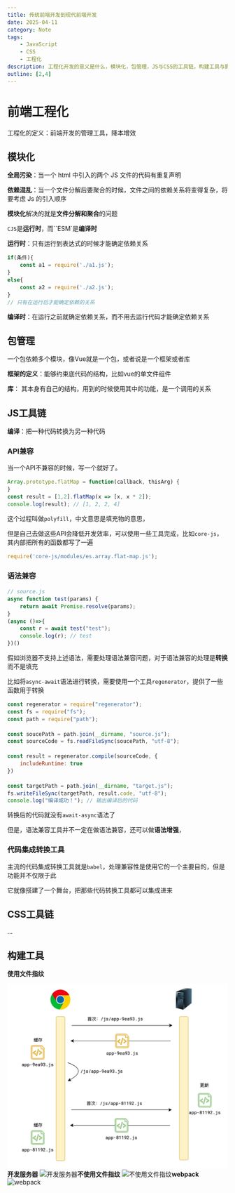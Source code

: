 ```yaml
---
title: 传统前端开发到现代前端开发
date: 2025-04-11
category: Note
tags:
    - JavaScript
    - CSS
    - 工程化
description: 工程化开发的意义是什么，模块化，包管理，JS与CSS的工具链，构建工具与脚手架
outline: [2,4]
---
```


# 前端工程化

工程化的定义：前端开发的管理工具，降本增效

## 模块化


**全局污染**：当一个 html 中引入的两个 JS 文件的代码有重复声明

**依赖混乱**：当一个文件分解后要聚合的时候，文件之间的依赖关系将变得复杂，将要考虑 Js 的引入顺序

**模块化**解决的就是**文件分解和聚合**的问题

`CJS`是**运行时**，而``ESM`是**编译时**  

**运行时**：只有运行到表达式的时候才能确定依赖关系

```js
if(条件){
    const a1 = require('./a1.js');
}
else{
    const a2 = require('./a2.js');
}
// 只有在运行后才能确定依赖的关系
```

**编译时**：在运行之前就确定依赖关系，而不用去运行代码才能确定依赖关系

## 包管理

一个包依赖多个模块，像Vue就是一个包，或者说是一个框架或者库

**框架的定义**：能够约束底代码的结构，比如vue的单文件组件

**库**： 其本身有自己的结构，用到的时候使用其中的功能，是一个调用的关系

## JS工具链

**编译**：把一种代码转换为另一种代码 

### API兼容

当一个API不兼容的时候，写一个就好了。

```js
Array.prototype.flatMap = function(callback, thisArg) {
}
const result = [1,2].flatMap(x => [x, x * 2]);
console.log(result); // [1, 2, 2, 4]
```

这个过程叫做`polyfill`，中文意思是填充物的意思，

但是自己去做这些API会降低开发效率，可以使用一些工具完成，比如`core-js`， 其内部把所有的函数都写了一遍

```js
require('core-js/modules/es.array.flat-map.js');
```

### 语法兼容

 ```js
 // source.js
 async function test(params) {
     return await Promise.resolve(params);   
 }
 (async ()=>{
     const r = await test("test");
     console.log(r); // test
 })()
 ```

假如浏览器不支持上述语法，需要处理语法兼容问题，对于语法兼容的处理是**转换**而不是填充

比如将`async-await`语法进行转换，需要使用一个工具`regenerator`，提供了一些函数用于转换

```js
const regenerator = require("regenerator");
const fs = require("fs");
const path = require("path");

const soucePath = path.join(__dirname, "source.js");
const sourceCode = fs.readFileSync(soucePath, "utf-8");

const result = regenerator.compile(sourceCode, {
    includeRuntime: true
})

const targetPath = path.join(__dirname, "target.js");
fs.writeFileSync(targetPath, result.code, "utf-8");
console.log("编译成功！"); // 输出编译后的代码
```

转换后的代码就没有`await-async`语法了

但是，语法兼容工具并不一定在做语法兼容，还可以做**语法增强**，

### 代码集成转换工具

主流的代码集成转换工具就是`babel`，处理兼容性是使用它的一个主要目的，但是功能并不仅限于此

它就像搭建了一个舞台，把那些代码转换工具都可以集成进来

## CSS工具链

...

## 构建工具

**使用文件指纹**

![使用文件指纹](https://github.com/fish81/picx-images-hosting/raw/master/20250414/使用文件指纹.54xy6axukj.webp)**开发服务器**
![开发服务器](https://fish81.github.io/picx-images-hosting/20250414/开发服务器.8hgo0ll0ub.webp)**不使用文件指纹**
![不使用文件指纹](https://fish81.github.io/picx-images-hosting/20250414/不使用文件指纹.m9gy4j9c.webp)**webpack**
![webpack](https://fish81.github.io/picx-images-hosting/20250414/webpack.3k876r791a.webp)
